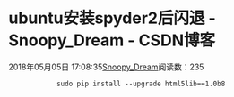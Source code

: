# ubuntu安装spyder2后闪退 - Snoopy_Dream - CSDN博客





2018年05月05日 17:08:35[Snoopy_Dream](https://me.csdn.net/e01528)阅读数：235








                sudo pip install --upgrade html5lib==1.0b8            


